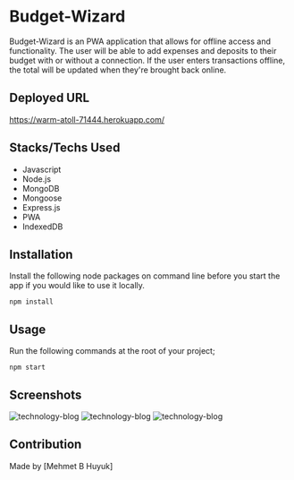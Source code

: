 # Budget-Wizard 

Budget-Wizard is an PWA application that allows for offline access and functionality. The user will be able to add expenses and deposits to their budget with or without a connection. If the user enters transactions offline, the total will be updated when they're brought back online.

## Deployed URL

https://warm-atoll-71444.herokuapp.com/

 ## Stacks/Techs Used
* Javascript
* Node.js
* MongoDB
* Mongoose
* Express.js
* PWA
* IndexedDB


## Installation

Install the following node packages on command line before you start the app if you would like to use it locally.
  

`npm install`
  
## Usage   
  
Run the following commands at the root of your project;

`npm start`


## Screenshots
![technology-blog](https://glgberat.github.io/budget-wizard/public/screenshot1.png)
![technology-blog](https://glgberat.github.io/budget-wizard/public/screenshot2.png)
![technology-blog](https://glgberat.github.io/budget-wizard/public/screenshot3.png)



## Contribution
Made by [Mehmet B Huyuk]